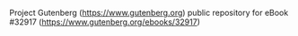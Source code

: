 Project Gutenberg (https://www.gutenberg.org) public repository for eBook #32917 (https://www.gutenberg.org/ebooks/32917)
